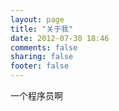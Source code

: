 ```yaml
---
layout: page
title: "关于我"
date: 2012-07-30 18:46
comments: false
sharing: false
footer: false
---
```

一个程序员啊